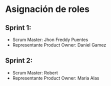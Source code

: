# Asignación de roles

## Sprint 1:
- Scrum Master: Jhon Freddy Puentes
- Representante Product Owner: Daniel Gamez

## Sprint 2:
- Scrum Master: Robert
- Representante Product Owner: Maria Alas